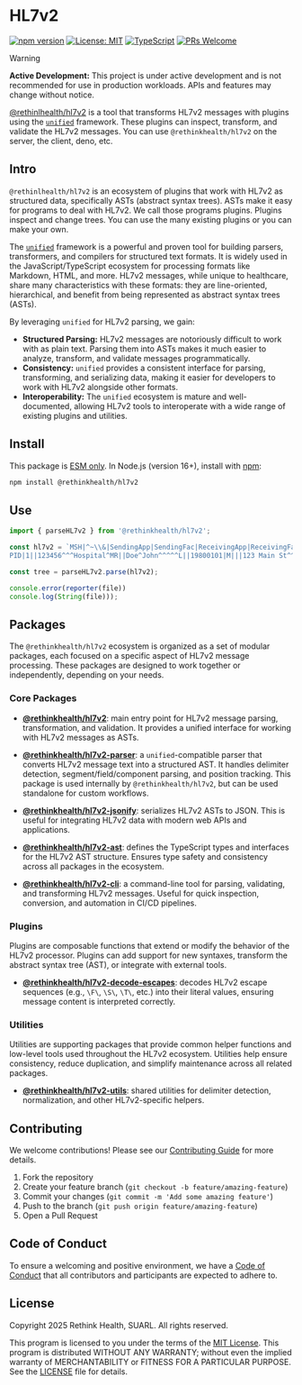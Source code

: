 # HL7v2

[![npm version](https://badge.fury.io/js/@rethinkhealth%2Fhl7v2.svg)](https://badge.fury.io/js/@rethinkhealth%2Fhl7v2)
[![License: MIT](https://img.shields.io/badge/License-MIT-yellow.svg)](https://opensource.org/licenses/MIT)
[![TypeScript](https://img.shields.io/badge/TypeScript-Ready-blue.svg)](https://www.typescriptlang.org/)
[![PRs Welcome](https://img.shields.io/badge/PRs-welcome-brightgreen.svg)](CONTRIBUTING.md)


> [!WARNING]
> **Active Development:** This project is under active development and is not recommended for use in production workloads. APIs and features may change without notice.


[@rethinlhealth/hl7v2](.) is a tool that transforms HL7v2 messages with plugins using the [`unified`](https://unifiedjs.com/) framework. These plugins can inspect, transform, and validate the HL7v2 messages. You can use `@rethinkhealth/hl7v2` on the server, the client, deno, etc.

## Intro

`@rethinlhealth/hl7v2` is an ecosystem of plugins that work with HL7v2 as structured data, specifically ASTs (abstract syntax trees). ASTs make it easy for programs to deal with HL7v2. We call those programs plugins. Plugins inspect and change trees. You can use the many existing plugins or you can make your own.

The [`unified`](https://unifiedjs.com/) framework is a powerful and proven tool for building parsers, transformers, and compilers for structured text formats. It is widely used in the JavaScript/TypeScript ecosystem for processing formats like Markdown, HTML, and more. HL7v2 messages, while unique to healthcare, share many characteristics with these formats: they are line-oriented, hierarchical, and benefit from being represented as abstract syntax trees (ASTs).

By leveraging `unified` for HL7v2 parsing, we gain:

- **Structured Parsing:** HL7v2 messages are notoriously difficult to work with as plain text. Parsing them into ASTs makes it much easier to analyze, transform, and validate messages programmatically.
- **Consistency:** `unified` provides a consistent interface for parsing, transforming, and serializing data, making it easier for developers to work with HL7v2 alongside other formats.
- **Interoperability:** The `unified` ecosystem is mature and well-documented, allowing HL7v2 tools to interoperate with a wide range of existing plugins and utilities.

## Install

This package is [ESM only](https://gist.github.com/sindresorhus/a39789f98801d908bbc7ff3ecc99d99c). In Node.js (version 16+), install with [npm](https://docs.npmjs.com/cli/v11/commands/npm-install):

```bash
npm install @rethinkhealth/hl7v2
```

## Use

```typescript
import { parseHL7v2 } from '@rethinkhealth/hl7v2';

const hl7v2 = `MSH|^~\\&|SendingApp|SendingFac|ReceivingApp|ReceivingFac|202406101200||ADT^A01|123456|P|2.5
PID|1||123456^^^Hospital^MR||Doe^John^^^^^L||19800101|M|||123 Main St^^Metropolis^NY^10001||555-1234`;

const tree = parseHL7v2.parse(hl7v2);

console.error(reporter(file))
console.log(String(file)));
```

## Packages

The `@rethinkhealth/hl7v2` ecosystem is organized as a set of modular packages, each focused on a specific aspect of HL7v2 message processing. These packages are designed to work together or independently, depending on your needs.

### Core Packages

- **[@rethinkhealth/hl7v2](./packages//hl7v2/README.md)**: main entry point for HL7v2 message parsing, transformation, and validation. It provides a unified interface for working with HL7v2 messages as ASTs.

- **[@rethinkhealth/hl7v2-parser](./packages/hl7v2-parser)**: a `unified`-compatible parser that converts HL7v2 message text into a structured AST. It handles delimiter detection, segment/field/component parsing, and position tracking. This package is used internally by `@rethinkhealth/hl7v2`, but can be used standalone for custom workflows.

- **[@rethinkhealth/hl7v2-jsonify](./packages/hl7v2-jsonify)**: serializes HL7v2 ASTs to JSON. This is useful for integrating HL7v2 data with modern web APIs and applications.

- **[@rethinkhealth/hl7v2-ast](./packages/hl7v2-ast)**: defines the TypeScript types and interfaces for the HL7v2 AST structure. Ensures type safety and consistency across all packages in the ecosystem.

- **[@rethinkhealth/hl7v2-cli](./packages/hl7v2-cli)**: a command-line tool for parsing, validating, and transforming HL7v2 messages. Useful for quick inspection, conversion, and automation in CI/CD pipelines.

### Plugins

Plugins are composable functions that extend or modify the behavior of the HL7v2 processor. Plugins can add support for new syntaxes, transform the abstract syntax tree (AST), or integrate with external tools.

- **[@rethinkhealth/hl7v2-decode-escapes](./packages/hl7v2-decode-escapes)**: decodes HL7v2 escape sequences (e.g., `\F\`, `\S\`, `\T\`, etc.) into their literal values, ensuring message content is interpreted correctly.

### Utilities

Utilities are supporting packages that provide common helper functions and low-level tools used throughout the HL7v2 ecosystem. Utilities help ensure consistency, reduce duplication, and simplify maintenance across all related packages.

- **[@rethinkhealth/hl7v2-utils](./packages/hl7v2-utils)**: shared utilities for delimiter detection, normalization, and other HL7v2-specific helpers.


## Contributing

We welcome contributions! Please see our [Contributing Guide](CONTRIBUTING.md) for more details.

1. Fork the repository
2. Create your feature branch (`git checkout -b feature/amazing-feature`)
3. Commit your changes (`git commit -m 'Add some amazing feature'`)
4. Push to the branch (`git push origin feature/amazing-feature`)
5. Open a Pull Request

## Code of Conduct

To ensure a welcoming and positive environment, we have a [Code of Conduct](CODE_OF_CONDUCT.md) that all contributors and participants are expected to adhere to.

## License

Copyright 2025 Rethink Health, SUARL. All rights reserved.

This program is licensed to you under the terms of the [MIT License](https://opensource.org/licenses/MIT). This program is distributed WITHOUT ANY WARRANTY; without even the implied warranty of MERCHANTABILITY or FITNESS FOR A PARTICULAR PURPOSE. See the [LICENSE](LICENSE) file for details.
